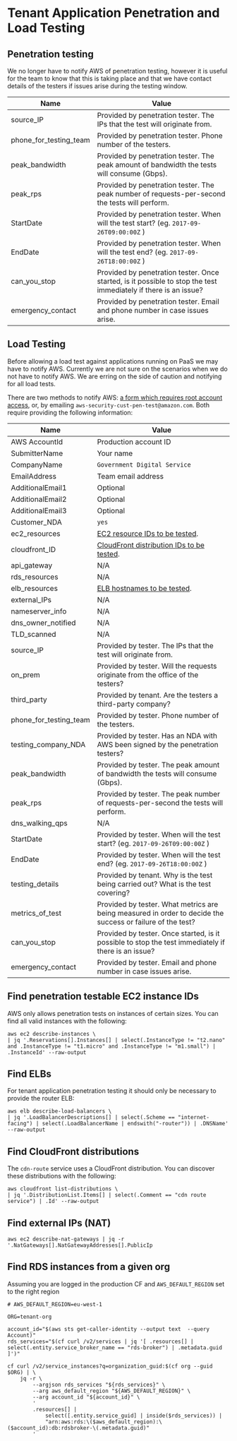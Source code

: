 # Tenant Application Penetration and Load Testing


## Penetration testing

We no longer have to notify AWS of penetration testing, however it is useful for the team to know that this is taking place and that we have contact details of the testers if issues arise during the testing window.

| Name | Value |
|------|-------|
| source_IP | Provided by penetration tester. The IPs that the test will originate from. |
| phone_for_testing_team | Provided by penetration tester. Phone number of the testers. |
| peak_bandwidth | Provided by penetration tester. The peak amount of bandwidth the tests will consume (Gbps). |
| peak_rps | Provided by penetration tester. The peak number of requests-per-second the tests will perform. |
| StartDate | Provided by penetration tester. When will the test start?  (eg. `2017-09-26T09:00:00Z` ) |
| EndDate | Provided by penetration tester. When will the test end? (eg. `2017-09-26T18:00:00Z` ) |
| can_you_stop | Provided by penetration tester. Once started, is it possible to stop the test immediately if there is an issue? |
| emergency_contact | Provided by penetration tester. Email and phone number in case issues arise. |


## Load Testing


Before allowing a load test against applications running on PaaS we may have to notify AWS. Currently we are not sure on the scenarios when we do not have to notify AWS. We are erring on the side of caution and notifying for all load tests.

There are two methods to notify AWS: [a form which requires root account access](https://aws.amazon.com/forms/penetration-testing-request), or, by emailing `aws-security-cust-pen-test@amazon.com`. Both require providing the following information:

| Name | Value |
|------|-------|
| AWS AccountId | Production account ID |
| SubmitterName | Your name |
| CompanyName | `Government Digital Service` |
| EmailAddress | Team email address |
| AdditionalEmail1 | Optional |
| AdditionalEmail2 | Optional |
| AdditionalEmail3 | Optional |
| Customer_NDA | `yes` |
| ec2_resources | [EC2 resource IDs to be tested](#find-penetration-testable-ec2-instance-ids). |
| cloudfront_ID | [CloudFront distribution IDs to be tested](#find-cloudfront-distributions). |
| api_gateway | N/A |
| rds_resources | N/A |
| elb_resources | [ELB hostnames to be tested](#find-elbs). |
| external_IPs | N/A |
| nameserver_info | N/A |
| dns_owner_notified | N/A |
| TLD_scanned | N/A |
| source_IP | Provided by tester. The IPs that the test will originate from. |
| on_prem | Provided by tester. Will the requests originate from the office of the testers? |
| third_party | Provided by tenant. Are the testers a third-party company? |
| phone_for_testing_team | Provided by tester. Phone number of the testers. |
| testing_company_NDA | Provided by tester. Has an NDA with AWS been signed by the penetration testers? |
| peak_bandwidth | Provided by tester. The peak amount of bandwidth the tests will consume (Gbps). |
| peak_rps | Provided by tester. The peak number of requests-per-second the tests will perform. |
| dns_walking_qps | N/A |
| StartDate | Provided by tester. When will the test start?  (eg. `2017-09-26T09:00:00Z` ) |
| EndDate | Provided by tester. When will the test end? (eg. `2017-09-26T18:00:00Z` ) |
| testing_details | Provided by tenant. Why is the test being carried out? What is the test covering? |
| metrics_of_test | Provided by tester. What metrics are being measured in order to decide the success or failure of the test? |
| can_you_stop | Provided by tester. Once started, is it possible to stop the test immediately if there is an issue? |
| emergency_contact | Provided by tester. Email and phone number in case issues arise. |

## Find penetration testable EC2 instance IDs

AWS only allows penetration tests on instances of certain sizes. You can find all valid instances with the following:

```
aws ec2 describe-instances \
| jq '.Reservations[].Instances[] | select(.InstanceType != "t2.nano" and .InstanceType != "t1.micro" and .InstanceType != "m1.small") | .InstanceId' --raw-output
```

## Find ELBs

For tenant application penetration testing it should only be necessary to provide the router ELB:

```
aws elb describe-load-balancers \
| jq '.LoadBalancerDescriptions[] | select(.Scheme == "internet-facing") | select(.LoadBalancerName | endswith("-router")) | .DNSName' --raw-output
```

## Find CloudFront distributions

The `cdn-route` service uses a CloudFront distribution. You can discover these distributions with the following:

```
aws cloudfront list-distributions \
| jq '.DistributionList.Items[] | select(.Comment == "cdn route service") | .Id' --raw-output
```

## Find external IPs (NAT)

```
aws ec2 describe-nat-gateways | jq -r '.NatGateways[].NatGatewayAddresses[].PublicIp
```

## Find RDS instances from a given org

Assuming you are logged in the production CF and `AWS_DEFAULT_REGION` set to the right region

```
# AWS_DEFAULT_REGION=eu-west-1

ORG=tenant-org

account_id="$(aws sts get-caller-identity --output text  --query Account)"
rds_services="$(cf curl /v2/services | jq '[ .resources[] | select(.entity.service_broker_name == "rds-broker") | .metadata.guid ]')"

cf curl /v2/service_instances?q=organization_guid:$(cf org --guid $ORG) | \
    jq -r \
        --argjson rds_services "${rds_services}" \
        --arg aws_default_region "${AWS_DEFAULT_REGION}" \
        --arg account_id "${account_id}" \
        '
        .resources[] |
            select([.entity.service_guid] | inside($rds_services)) |
            "arn:aws:rds:\($aws_default_region):\($account_id):db:rdsbroker-\(.metadata.guid)"
        '
```
